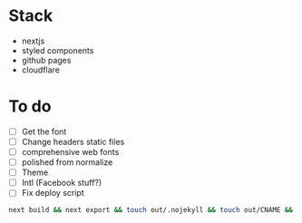 # Stack

- nextjs
- styled components
- github pages
- cloudflare

# To do

- [ ] Get the font
- [ ] Change headers static files
- [ ] comprehensive web fonts
- [ ] polished from normalize
- [ ] Theme
- [ ] Intl (Facebook stuff?)
- [ ] Fix deploy script

```sh
next build && next export && touch out/.nojekyll && touch out/CNAME && echo \"example.com\" >> out/CNAME    && push-dir --dir=out --branch=master
```
